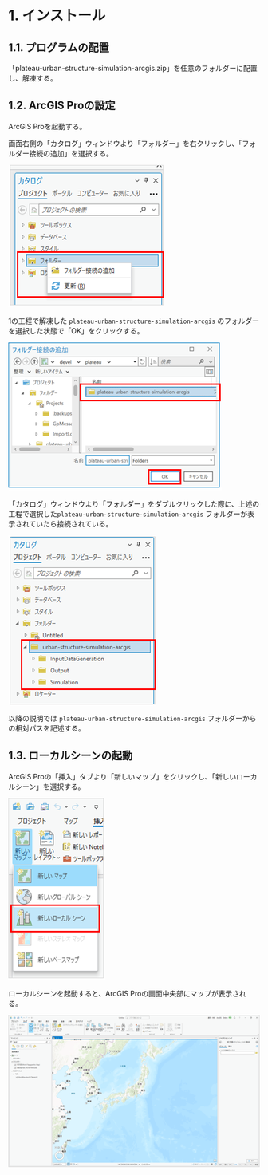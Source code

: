 # 1. インストール

## 1.1. プログラムの配置

「plateau-urban-structure-simulation-arcgis.zip」を任意のフォルダーに配置し、解凍する。

## 1.2. ArcGIS Proの設定

ArcGIS Proを起動する。

画面右側の「カタログ」ウィンドウより「フォルダー」を右クリックし、「フォルダー接続の追加」を選択する。

![フォルダー接続画面](../resources/01installation/fig3.png)

1の工程で解凍した `plateau-urban-structure-simulation-arcgis` のフォルダーを選択した状態で「OK」をクリックする。

![接続するフォルダーの選択](../resources/01installation/fig4.png)

「カタログ」ウィンドウより「フォルダー」をダブルクリックした際に、上述の工程で選択した`plateau-urban-structure-simulation-arcgis` フォルダーが表示されていたら接続されている。

![フォルダーの接続完了画面](../resources/01installation/fig5.png)

以降の説明では `plateau-urban-structure-simulation-arcgis` フォルダーからの相対パスを記述する。

## 1.3. ローカルシーンの起動

ArcGIS Proの「挿入」タブより「新しいマップ」をクリックし、「新しいローカルシーン」を選択する。

![ローカルシーンの起動](../resources/01installation/fig6.png)

ローカルシーンを起動すると、ArcGIS Proの画面中央部にマップが表示される。

![ローカルシーン起動後の画面イメージ](../resources/01installation/image10.png)
